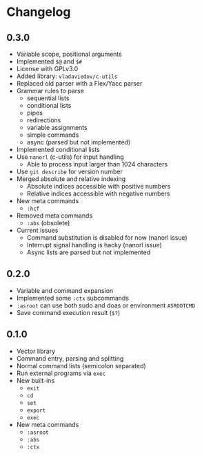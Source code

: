# Changelog

## 0.3.0
- Variable scope, positional arguments
- Implemented `$@` and `$#`
- License with GPLv3.0
- Added library: `vladaviedov/c-utils`
- Replaced old parser with a Flex/Yacc parser
- Grammar rules to parse
    - sequential lists
    - conditional lists
    - pipes
    - redirections
    - variable assignments
    - simple commands
    - async (parsed but not implemented)
- Implemented conditional lists
- Use `nanorl` (c-utils) for input handling
    - Able to process input larger than 1024 characters
- Use `git describe` for version number
- Merged absolute and relative indexing
    - Absolute indices accessible with positive numbers
    - Relative indices accessible with negative numbers
- New meta commands
    - `:hcf`
- Removed meta commands
    - `:abs` (obsolete)
- Current issues
    - Command substitution is disabled for now (nanorl issue)
    - Interrupt signal handling is hacky (nanorl issue)
    - Async lists are parsed but not implemented

## 0.2.0
- Variable and command expansion
- Implemented some `:ctx` subcommands
- `:asroot` can use both sudo and doas or environment `ASROOTCMD`
- Save command execution result (`$?`)

## 0.1.0
- Vector library
- Command entry, parsing and splitting
- Normal command lists (semicolon separated)
- Run external programs via `exec`
- New built-ins
    - `exit`
    - `cd`
    - `set`
    - `export`
    - `exec`
- New meta commands
    - `:asroot`
    - `:abs`
    - `:ctx`
